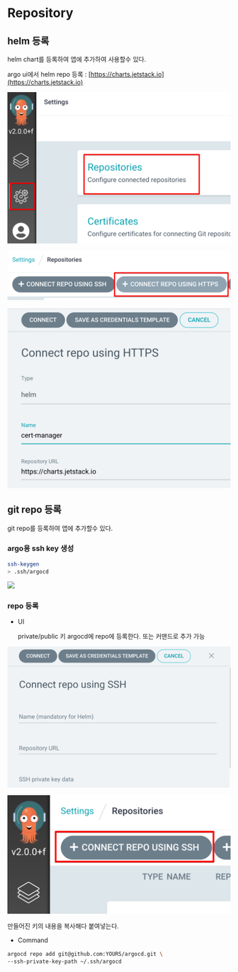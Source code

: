# Repository

## helm 등록

helm chart를 등록하여 앱에 추가하여 사용할수 있다.

argo ui에서 helm repo 등록 : [https://charts.jetstack.io](https://charts.jetstack.io)

![](../.gitbook/assets/argocd-repository-01.png)

![](../.gitbook/assets/argocd-repository-02.png)

![](../.gitbook/assets/argocd-repository-03.png)

## git repo 등록

git repo를 등록하여 앱에 추가할수 있다.

### argo용 ssh key 생성

```bash
ssh-keygen
> .ssh/argocd
```

![](https://github.com/teamsmiley/modern-ci-cd/tree/8ac743513c1fa98e75444a8dbe175ddb17742576/.gitbook/assets/argocd-repo-04.png)

### repo 등록

* UI

  private/public 키 argocd에 repo에 등록한다. 또는 커맨드로 추가 가능

![](../.gitbook/assets/argocd-repo-05.png)

![](../.gitbook/assets/argocd-repo-06.png)

만들어진 키의 내용을 복사해다 붙여넣는다.

* Command

```bash
argocd repo add git@github.com:YOURS/argocd.git \
--ssh-private-key-path ~/.ssh/argocd
```

